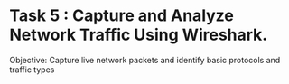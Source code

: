 # Task 5  : Capture and Analyze Network Traffic Using Wireshark.
 Objective: Capture live network packets and identify basic protocols and traffic types
